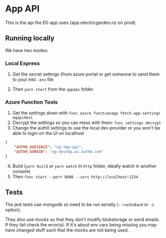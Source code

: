 # App API

This is the api the EG app uses (app.electricgarden.nz on prod).

## Running locally

We have two modes:

### Local Express

1. Get the secret settings (from azure portal or get someone to send them to you)
into `.env` file

2. Then `yarn start` from the `appapi` folder.

### Azure Function Tools

1. Get the settings down with `func azure functionapp fetch-app-settings egapidev1`
2. Decrypt the settings so you can mess with them: `func settings decrypt`
3. Change the auth0 settings to use the local dev provider or you won't be able to login on the UI on localhost
```json
{
    "AUTH0_AUDIENCE": "eg-tmp-api",
    "AUTH0_DOMAIN": "eg-devtmp.au.auth0.com"
}
```
4. Build (`yarn build` or `yarn watch` in `http` folder, ideally watch in another console)
5. Then `func start --port 8080 --cors http://localhost:1234`


## Tests

The jest tests use mongodb so need to be run serially (`--runInBand` or `-i` option).

They also use mocks so that they don't modify blobstorage or send emails.
If they fail check the error(s). If it's about env vars being missing you may have changed stuff such that the mocks are not being used.

